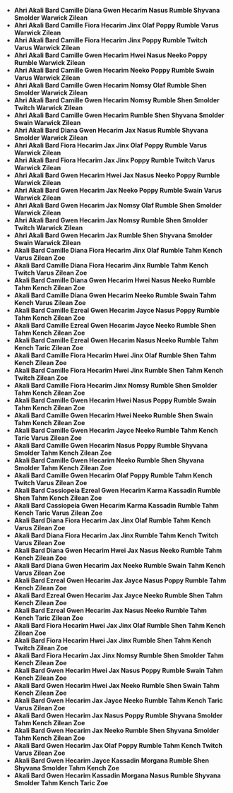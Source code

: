 + **Ahri Akali Bard Camille Diana Gwen Hecarim Nasus Rumble Shyvana Smolder Warwick Zilean**
+ **Ahri Akali Bard Camille Fiora Hecarim Jinx Olaf Poppy Rumble Varus Warwick Zilean**
+ **Ahri Akali Bard Camille Fiora Hecarim Jinx Poppy Rumble Twitch Varus Warwick Zilean**
+ **Ahri Akali Bard Camille Gwen Hecarim Hwei Nasus Neeko Poppy Rumble Warwick Zilean**
+ **Ahri Akali Bard Camille Gwen Hecarim Neeko Poppy Rumble Swain Varus Warwick Zilean**
+ **Ahri Akali Bard Camille Gwen Hecarim Nomsy Olaf Rumble Shen Smolder Warwick Zilean**
+ **Ahri Akali Bard Camille Gwen Hecarim Nomsy Rumble Shen Smolder Twitch Warwick Zilean**
+ **Ahri Akali Bard Camille Gwen Hecarim Rumble Shen Shyvana Smolder Swain Warwick Zilean**
+ **Ahri Akali Bard Diana Gwen Hecarim Jax Nasus Rumble Shyvana Smolder Warwick Zilean**
+ **Ahri Akali Bard Fiora Hecarim Jax Jinx Olaf Poppy Rumble Varus Warwick Zilean**
+ **Ahri Akali Bard Fiora Hecarim Jax Jinx Poppy Rumble Twitch Varus Warwick Zilean**
+ **Ahri Akali Bard Gwen Hecarim Hwei Jax Nasus Neeko Poppy Rumble Warwick Zilean**
+ **Ahri Akali Bard Gwen Hecarim Jax Neeko Poppy Rumble Swain Varus Warwick Zilean**
+ **Ahri Akali Bard Gwen Hecarim Jax Nomsy Olaf Rumble Shen Smolder Warwick Zilean**
+ **Ahri Akali Bard Gwen Hecarim Jax Nomsy Rumble Shen Smolder Twitch Warwick Zilean**
+ **Ahri Akali Bard Gwen Hecarim Jax Rumble Shen Shyvana Smolder Swain Warwick Zilean**
+ **Akali Bard Camille Diana Fiora Hecarim Jinx Olaf Rumble Tahm Kench Varus Zilean Zoe**
+ **Akali Bard Camille Diana Fiora Hecarim Jinx Rumble Tahm Kench Twitch Varus Zilean Zoe**
+ **Akali Bard Camille Diana Gwen Hecarim Hwei Nasus Neeko Rumble Tahm Kench Zilean Zoe**
+ **Akali Bard Camille Diana Gwen Hecarim Neeko Rumble Swain Tahm Kench Varus Zilean Zoe**
+ **Akali Bard Camille Ezreal Gwen Hecarim Jayce Nasus Poppy Rumble Tahm Kench Zilean Zoe**
+ **Akali Bard Camille Ezreal Gwen Hecarim Jayce Neeko Rumble Shen Tahm Kench Zilean Zoe**
+ **Akali Bard Camille Ezreal Gwen Hecarim Nasus Neeko Rumble Tahm Kench Taric Zilean Zoe**
+ **Akali Bard Camille Fiora Hecarim Hwei Jinx Olaf Rumble Shen Tahm Kench Zilean Zoe**
+ **Akali Bard Camille Fiora Hecarim Hwei Jinx Rumble Shen Tahm Kench Twitch Zilean Zoe**
+ **Akali Bard Camille Fiora Hecarim Jinx Nomsy Rumble Shen Smolder Tahm Kench Zilean Zoe**
+ **Akali Bard Camille Gwen Hecarim Hwei Nasus Poppy Rumble Swain Tahm Kench Zilean Zoe**
+ **Akali Bard Camille Gwen Hecarim Hwei Neeko Rumble Shen Swain Tahm Kench Zilean Zoe**
+ **Akali Bard Camille Gwen Hecarim Jayce Neeko Rumble Tahm Kench Taric Varus Zilean Zoe**
+ **Akali Bard Camille Gwen Hecarim Nasus Poppy Rumble Shyvana Smolder Tahm Kench Zilean Zoe**
+ **Akali Bard Camille Gwen Hecarim Neeko Rumble Shen Shyvana Smolder Tahm Kench Zilean Zoe**
+ **Akali Bard Camille Gwen Hecarim Olaf Poppy Rumble Tahm Kench Twitch Varus Zilean Zoe**
+ **Akali Bard Cassiopeia Ezreal Gwen Hecarim Karma Kassadin Rumble Shen Tahm Kench Zilean Zoe**
+ **Akali Bard Cassiopeia Gwen Hecarim Karma Kassadin Rumble Tahm Kench Taric Varus Zilean Zoe**
+ **Akali Bard Diana Fiora Hecarim Jax Jinx Olaf Rumble Tahm Kench Varus Zilean Zoe**
+ **Akali Bard Diana Fiora Hecarim Jax Jinx Rumble Tahm Kench Twitch Varus Zilean Zoe**
+ **Akali Bard Diana Gwen Hecarim Hwei Jax Nasus Neeko Rumble Tahm Kench Zilean Zoe**
+ **Akali Bard Diana Gwen Hecarim Jax Neeko Rumble Swain Tahm Kench Varus Zilean Zoe**
+ **Akali Bard Ezreal Gwen Hecarim Jax Jayce Nasus Poppy Rumble Tahm Kench Zilean Zoe**
+ **Akali Bard Ezreal Gwen Hecarim Jax Jayce Neeko Rumble Shen Tahm Kench Zilean Zoe**
+ **Akali Bard Ezreal Gwen Hecarim Jax Nasus Neeko Rumble Tahm Kench Taric Zilean Zoe**
+ **Akali Bard Fiora Hecarim Hwei Jax Jinx Olaf Rumble Shen Tahm Kench Zilean Zoe**
+ **Akali Bard Fiora Hecarim Hwei Jax Jinx Rumble Shen Tahm Kench Twitch Zilean Zoe**
+ **Akali Bard Fiora Hecarim Jax Jinx Nomsy Rumble Shen Smolder Tahm Kench Zilean Zoe**
+ **Akali Bard Gwen Hecarim Hwei Jax Nasus Poppy Rumble Swain Tahm Kench Zilean Zoe**
+ **Akali Bard Gwen Hecarim Hwei Jax Neeko Rumble Shen Swain Tahm Kench Zilean Zoe**
+ **Akali Bard Gwen Hecarim Jax Jayce Neeko Rumble Tahm Kench Taric Varus Zilean Zoe**
+ **Akali Bard Gwen Hecarim Jax Nasus Poppy Rumble Shyvana Smolder Tahm Kench Zilean Zoe**
+ **Akali Bard Gwen Hecarim Jax Neeko Rumble Shen Shyvana Smolder Tahm Kench Zilean Zoe**
+ **Akali Bard Gwen Hecarim Jax Olaf Poppy Rumble Tahm Kench Twitch Varus Zilean Zoe**
+ **Akali Bard Gwen Hecarim Jayce Kassadin Morgana Rumble Shen Shyvana Smolder Tahm Kench Zoe**
+ **Akali Bard Gwen Hecarim Kassadin Morgana Nasus Rumble Shyvana Smolder Tahm Kench Taric Zoe**
